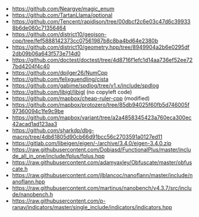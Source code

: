 -   https://github.com/Neargye/magic_enum
-   https://github.com/TartanLlama/optional
-   https://github.com/Tencent/rapidjson/tree/00dbcf2c6e03c47d6c399338b6de060c71356464
-   https://github.com/district10/geojson-cpp/tree/fef5888142373cc07561987b8c8ba4bd64e2380b
-   https://github.com/district10/geometry.hpp/tree/8949904a2b6e0295df2db09b06a643f573e714d0
-   https://github.com/doctest/doctest/tree/4d8716f1efc1d14aa736ef52ee727bd4204f4c40
-   https://github.com/dpilger26/NumCpp
-   https://github.com/felixguendling/cista
-   https://github.com/gabime/spdlog/tree/v1.x/include/spdlog
-   https://github.com/libigl/libigl (no copyleft code)
-   https://github.com/mapbox/cheap-ruler-cpp (modified)
-   https://github.com/mapbox/protozero/tree/85db94025f60fb5d746005f97360094c1fe9c9be
-   https://github.com/mapbox/variant/tree/a2a4858345423a760eca300ec42acad1ad123aa3
-   https://github.com/sharkdp/dbg-macro/tree/4db61805d90cb66d91bcc56c2703591a0127ed11
-   https://gitlab.com/libeigen/eigen/-/archive/3.4.0/eigen-3.4.0.zip
-   https://raw.githubusercontent.com/Dobiasd/FunctionalPlus/master/include_all_in_one/include/fplus/fplus.hpp
-   https://raw.githubusercontent.com/adamyaxley/Obfuscate/master/obfuscate.h
-   https://raw.githubusercontent.com/jlblancoc/nanoflann/master/include/nanoflann.hpp
-   https://raw.githubusercontent.com/martinus/nanobench/v4.3.7/src/include/nanobench.h
-   https://raw.githubusercontent.com/p-ranav/indicators/master/single_include/indicators/indicators.hpp
